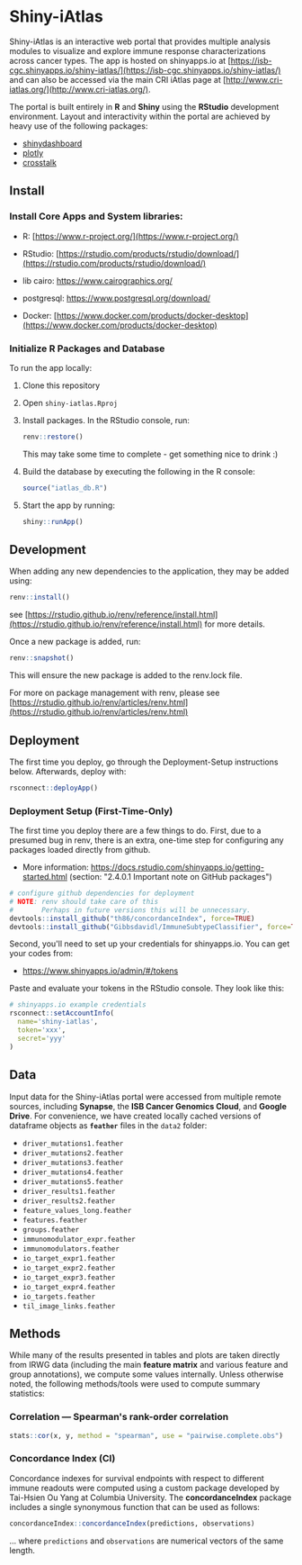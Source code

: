 # Shiny-iAtlas

Shiny-iAtlas is an interactive web portal that provides multiple analysis modules to visualize and explore immune response characterizations across cancer types. The app is hosted on shinyapps.io at [https://isb-cgc.shinyapps.io/shiny-iatlas/](https://isb-cgc.shinyapps.io/shiny-iatlas/) and can also be accessed via the main CRI iAtlas page at [http://www.cri-iatlas.org/](http://www.cri-iatlas.org/).

The portal is built entirely in **R** and **Shiny** using the **RStudio** development environment. Layout and interactivity within the portal are achieved by heavy use of the following packages:

- [shinydashboard](https://rstudio.github.io/shinydashboard/)
- [plotly](https://plot.ly/r/)
- [crosstalk](https://rstudio.github.io/crosstalk/)

## Install

### Install Core Apps and System libraries:

- R: [https://www.r-project.org/](https://www.r-project.org/)

- RStudio: [https://rstudio.com/products/rstudio/download/](https://rstudio.com/products/rstudio/download/)

- lib cairo: https://www.cairographics.org/

- postgresql: https://www.postgresql.org/download/

- Docker: [https://www.docker.com/products/docker-desktop](https://www.docker.com/products/docker-desktop)

### Initialize R Packages and Database

To run the app locally:

1. Clone this repository

1. Open `shiny-iatlas.Rproj`

1. Install packages. In the RStudio console, run:

   ```R
   renv::restore()
   ```

   This may take some time to complete - get something nice to drink :)

1. Build the database by executing the following in the R console:

   ```R
   source("iatlas_db.R")
   ```

1. Start the app by running:

   ```R
   shiny::runApp()
   ```

## Development

When adding any new dependencies to the application, they may be added using:

```R
renv::install()
```

see [https://rstudio.github.io/renv/reference/install.html](https://rstudio.github.io/renv/reference/install.html) for more details.

Once a new package is added, run:

```R
renv::snapshot()
```

This will ensure the new package is added to the renv.lock file.

For more on package management with renv, please see [https://rstudio.github.io/renv/articles/renv.html](https://rstudio.github.io/renv/articles/renv.html)

## Deployment

The first time you deploy, go through the Deployment-Setup instructions below. Afterwards, deploy with:

```R
rsconnect::deployApp()
```

### Deployment Setup (First-Time-Only)

The first time you deploy there are a few things to do. First, due to a presumed bug in renv, there is an extra, one-time step for configuring any packages loaded directly from github.

* More information: https://docs.rstudio.com/shinyapps.io/getting-started.html (section: "2.4.0.1 Important note on GitHub packages")

```R
# configure github dependencies for deployment
# NOTE: renv should take care of this
#       Perhaps in future versions this will be unnecessary.
devtools::install_github("th86/concordanceIndex", force=TRUE)
devtools::install_github("Gibbsdavidl/ImmuneSubtypeClassifier", force=TRUE)
```

Second, you'll need to set up your credentials for shinyapps.io. You can get your codes from:

* https://www.shinyapps.io/admin/#/tokens

Paste and evaluate your tokens in the RStudio console. They look like this:

```R
# shinyapps.io example credentials
rsconnect::setAccountInfo(
  name='shiny-iatlas',
  token='xxx',
  secret='yyy'
)
```

## Data

Input data for the Shiny-iAtlas portal were accessed from multiple remote sources, including **Synapse**, the **ISB Cancer Genomics Cloud**, and **Google Drive**. For convenience, we have created locally cached versions of dataframe objects as **`feather`** files in the `data2` folder:

- `driver_mutations1.feather`
- `driver_mutations2.feather`
- `driver_mutations3.feather`
- `driver_mutations4.feather`
- `driver_mutations5.feather`
- `driver_results1.feather`
- `driver_results2.feather`
- `feature_values_long.feather`
- `features.feather`
- `groups.feather`
- `immunomodulator_expr.feather`
- `immunomodulators.feather`
- `io_target_expr1.feather`
- `io_target_expr2.feather`
- `io_target_expr3.feather`
- `io_target_expr4.feather`
- `io_targets.feather`
- `til_image_links.feather`

## Methods

While many of the results presented in tables and plots are taken directly from IRWG data (including the main **feature matrix** and various feature and group annotations), we compute some values internally. Unless otherwise noted, the following methods/tools were used to compute summary statistics:

### Correlation — Spearman's rank-order correlation

```R
stats::cor(x, y, method = "spearman", use = "pairwise.complete.obs")
```

### Concordance Index (CI)

Concordance indexes for survival endpoints with respect to different immune readouts were computed using a custom package developed by Tai-Hsien Ou Yang at Columbia University. The **concordanceIndex** package includes a single synonymous function that can be used as follows:

```R
concordanceIndex::concordanceIndex(predictions, observations)
```

... where `predictions` and `observations` are numerical vectors of the same length.
